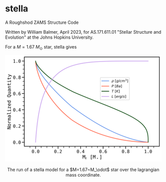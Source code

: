 # stella
A Roughshod ZAMS Structure Code

Written by William Balmer, April 2023, for AS.171.611.01 "Stellar Structure and Evolution" at the Johns Hopkins University.

For a $M=1.67~M_\odot$ star, stella gives

![The run of a stella model for a $M=1.67~M_\odot$ star over the lagrangian mass coordinate.](./figures/run_over_mass_1.67.png)

<p style="text-align: center;">The run of a stella model for a $M=1.67~M_\odot$ star over the lagrangian mass coordinate.</p>
